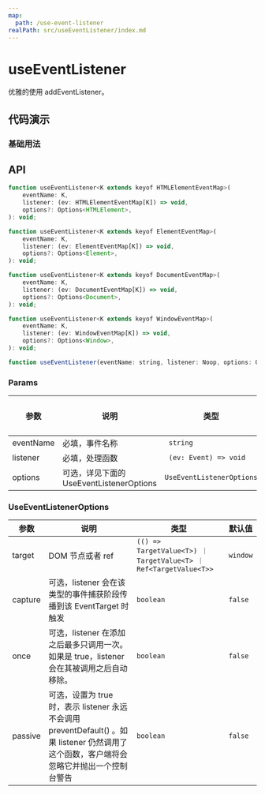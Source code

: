 ```yaml
---
map:
  path: /use-event-listener
realPath: src/useEventListener/index.md
---
```


# useEventListener
优雅的使用 addEventListener。

## 代码演示

### 基础用法

<demo src="./demo/demo.vue"
  lang="vue"
  title="基础用法"
  desc="点击按钮查看效果。">
</demo>

## API

```javascript
function useEventListener<K extends keyof HTMLElementEventMap>(
    eventName: K,
    listener: (ev: HTMLElementEventMap[K]) => void,
    options?: Options<HTMLElement>,
): void;

function useEventListener<K extends keyof ElementEventMap>(
    eventName: K,
    listener: (ev: ElementEventMap[K]) => void,
    options?: Options<Element>,
): void;

function useEventListener<K extends keyof DocumentEventMap>(
    eventName: K,
    listener: (ev: DocumentEventMap[K]) => void,
    options?: Options<Document>,
): void;

function useEventListener<K extends keyof WindowEventMap>(
    eventName: K,
    listener: (ev: WindowEventMap[K]) => void,
    options?: Options<Window>,
): void;

function useEventListener(eventName: string, listener: Noop, options: Options): void;
```

### Params

| 参数    | 说明                               | 类型      | 默认值 |
| ------- | ---------------------------------- | --------- | ------ |
| eventName   | 必填，事件名称                      | ` string`     | -      |
| listener   | 必填，处理函数                      | ` (ev: Event) => void`     | -      |
| options | 可选，详见下面的 UseEventListenerOptions | `UseEventListenerOptions` |  -  |


### UseEventListenerOptions

| 参数     | 说明                       | 类型      | 默认值  |
| -------- | -------------------------- | --------- | ------- |
| target     | DOM 节点或者 ref       | `(() => TargetValue<T>) ｜ TargetValue<T> ｜ Ref<TargetValue<T>>`  | `window`  |
| capture  | 可选，listener 会在该类型的事件捕获阶段传播到该 EventTarget 时触发 | `boolean` | `false` |
| once  | 可选，listener 在添加之后最多只调用一次。如果是 true，listener 会在其被调用之后自动移除。 | `boolean` | `false` |
| passive  | 可选，设置为 true 时，表示 listener 永远不会调用 preventDefault() 。如果 listener 仍然调用了这个函数，客户端将会忽略它并抛出一个控制台警告 | `boolean` | `false` |

